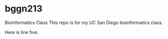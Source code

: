 # bggn213
Bioinformatics Class
This repo is for my UC San Diego bioinformatics class. 

Here is line five.
